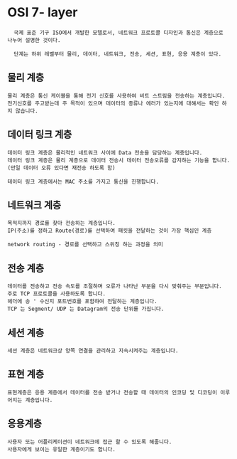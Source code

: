 # OSI 7- layer

      국제 표준 기구 ISO에서 개발한 모델로서, 네트워크 프로토콜 디자인과 통신은 계층으로 나누어 설명한 것이다.
      
      단계는 하위 레벨부터 물리, 데이터, 네트워크, 전송, 세션, 표현, 응용 계층이 있다.
      
      
## 물리 계층
    
    물리 계층은 통신 케이블을 통해 전기 신호를 사용하여 비트 스트림을 전송하는 계층입니다.
    전기신호를 주고받는데 주 목적이 있으며 데이터의 종류나 에러가 있는지에 대해서는 확인 하지 않습니다.
    
## 데이터 링크 계층

    데이터 링크 계층은 물리적인 네트워크 사이에 Data 전송을 담당하는 계층입니다.
    데이터 링크 계층은 물리 계층으로 데이터 전송시 데이터 전송오류를 감지하는 기능을 합니다.
    (만일 데이터 오류 있다면 재전송 하도록 함)
    
    테이터 링크 계층에서는 MAC 주소를 가지고 통신을 진행합니다.
    
    
## 네트워크 계층

    목적지까지 경로를 찾아 전송하는 계층입니다.
    IP(주소)를 정하고 Route(경로)를 선택하여 패킷을 전달하는 것이 가장 핵심인 계층
    
    network routing - 경로를 선택하고 스위칭 하는 과정을 의미
    
    
 ## 전송 계층
 
    데이터를 전송하고 전송 속도를 조절하며 오류가 나타난 부분을 다시 맞춰주는 부분입니다.
    주로 TCP 프로토콜을 사용하도록 합니다.
    헤더에 송 ' 수신지 포트번호를 포함하여 전달하는 계층입니다.
    TCP 는 Segment/ UDP 는 Datagram의 전송 단위를 가집니다.
    
    
 ## 세션 계층
 
    세션 계층은 네트워크상 양쪽 연결을 관리하고 지속시켜주는 계층입니다.
    
    
 ## 표현 계층
 
    표현계층은 응용 계층에서 데이터를 전송 받거나 전송할 때 데이터의 인코딩 및 디코딩이 이루어지는 계층입니다.
    
 ## 응용계층
    
    사용자 또는 어플리케이션이 네트워크에 접근 할 수 있도록 해줍니다.
    사용자에게 보이는 유일한 계층이기도 합니다.
